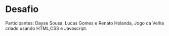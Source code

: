 # Desafio
Participantes: Dayse Sousa, Lucas Gomes e Renato Holanda,
Jogo da Velha criado usando HTML,CSS e Javascript.
